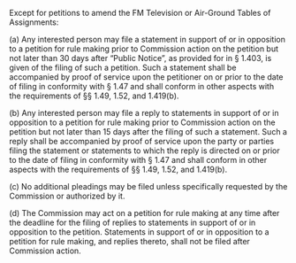 Except for petitions to amend the FM Television or Air-Ground Tables of Assignments:

(a) Any interested person may file a statement in support of or in opposition to a petition for rule making prior to Commission action on the petition but not later than 30 days after “Public Notice”, as provided for in § 1.403, is given of the filing of such a petition. Such a statement shall be accompanied by proof of service upon the petitioner on or prior to the date of filing in conformity with § 1.47 and shall conform in other aspects with the requirements of §§ 1.49, 1.52, and 1.419(b).

(b) Any interested person may file a reply to statements in support of or in opposition to a petition for rule making prior to Commission action on the petition but not later than 15 days after the filing of such a statement. Such a reply shall be accompanied by proof of service upon the party or parties filing the statement or statements to which the reply is directed on or prior to the date of filing in conformity with § 1.47 and shall conform in other aspects with the requirements of §§ 1.49, 1.52, and 1.419(b).

(c) No additional pleadings may be filed unless specifically requested by the Commission or authorized by it.

(d) The Commission may act on a petition for rule making at any time after the deadline for the filing of replies to statements in support of or in opposition to the petition. Statements in support of or in opposition to a petition for rule making, and replies thereto, shall not be filed after Commission action.

